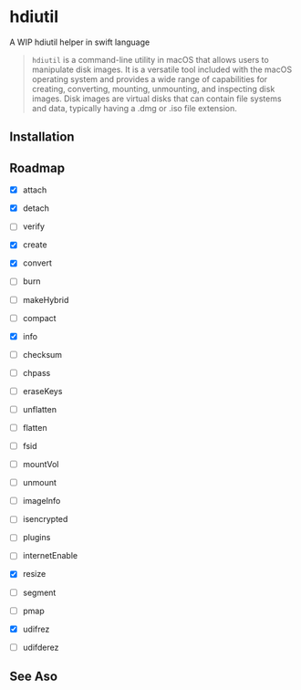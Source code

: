 # hdiutil
A WIP hdiutil helper in swift language

> `hdiutil` is a command-line utility in macOS that allows users to manipulate disk images. It is a versatile tool included with the macOS operating system and provides a wide range of capabilities for creating, converting, mounting, unmounting, and inspecting disk images. Disk images are virtual disks that can contain file systems and data, typically having a .dmg or .iso file extension.

## Installation


## Roadmap

- [x] attach
- [x] detach
- [ ] verify
- [x] create
- [x] convert
- [ ] burn
- [ ] makeHybrid
- [ ] compact
- [x] info
- [ ] checksum
- [ ] chpass
- [ ] eraseKeys
- [ ] unflatten
- [ ] flatten
- [ ] fsid
- [ ] mountVol
- [ ] unmount
- [ ] imageInfo
- [ ] isencrypted
- [ ] plugins
- [ ] internetEnable
- [x] resize
- [ ] segment
- [ ] pmap
- [x] udifrez
- [ ] udifderez


## See Aso


